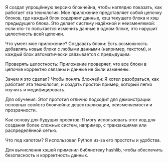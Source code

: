 Я создал упрощённую версию блокчейна, чтобы наглядно показать, как работает эта технология. Мое приложение представляет собой цепочку блоков, 
где каждый блок содержит данные, хэш текущего блока и хэш предыдущего блока. Это делает систему надёжной и неизменяемой: если кто-то попытается изменить данные в одном блоке, это нарушит целостность всей цепочки.

Что умеет мое приложение?
Создавать блоки: Есть возможность добавлять новые блоки с любыми данными (например, текстом), и каждый блок автоматически связывается с предыдущим.

Проверять целостность: Приложение проверяет, что все блоки в цепочке корректно связаны и данные не были изменены.

Зачем я это сделал?
Чтобы понять блокчейн: Я хотел разобраться, как работает эта технология, и создать простой пример, который легко изучить и модифицировать.

Для обучения: Этот прототип отлично подходит для демонстрации основных свойств блокчейна: децентрализации, неизменяемости и прозрачности.

Как основу для будущих проектов: Я могу использовать этот код для создания более сложных систем, например, с транзакциями или распределённой сетью.

Что под капотом?
Я использовал Python из-за его простоты и удобства.

Для вычисления хэшей применил библиотеку hashlib, чтобы обеспечить безопасность и корректность данных.

